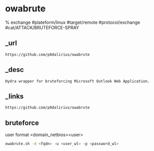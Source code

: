 # owabrute
% exchange
#plateform/linux  #target/remote  #protocol/exchange #cat/ATTACK/BRUTEFORCE-SPRAY 


## _url
```
https://github.com/p0dalirius/owabrute
```

## _desc
```
Hydra wrapper for bruteforcing Microsoft Outlook Web Application.
```

## _links
```
https://github.com/p0dalirius/owabrute
```

## bruteforce 
user format <domain_netbios>\<user>
```bash
owabrute.sh -d <fqdn> -u <user_wl> -p <password_wl>
```
